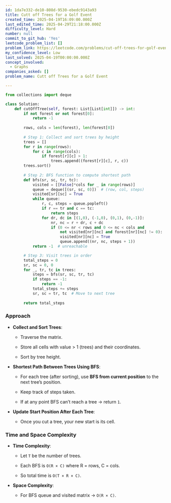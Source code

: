 ```yaml
---
id: 1da7e332-de10-808d-9530-ebedc9143a93
title: Cutt off Trees for a Golf Event
created_time: 2025-04-19T16:09:00.000Z
last_edited_time: 2025-04-29T21:18:00.000Z
difficulty_level: Hard
number: null
commit_to_git_hub: 'Yes'
leetcode_problem_list: []
problem_link: https://leetcode.com/problems/cut-off-trees-for-golf-event/description/
my_confidence_level: Low
last_solved: 2025-04-19T00:00:00.000Z
concept_involved:
  - Graphs
companies_asked: []
problem_name: Cutt off Trees for a Golf Event

---
```


```python
from collections import deque

class Solution:
    def cutOffTree(self, forest: List[List[int]]) -> int:
        if not forest or not forest[0]:
            return -1
        
        rows, cols = len(forest), len(forest[0])
        
        # Step 1: Collect and sort trees by height
        trees = []
        for r in range(rows):
            for c in range(cols):
                if forest[r][c] > 1:
                    trees.append((forest[r][c], r, c))
        trees.sort()
        
        # Step 2: BFS function to compute shortest path
        def bfs(sr, sc, tr, tc):
            visited = [[False]*cols for _ in range(rows)]
            queue = deque([(sr, sc, 0)])  # (row, col, steps)
            visited[sr][sc] = True
            while queue:
                r, c, steps = queue.popleft()
                if r == tr and c == tc:
                    return steps
                for dr, dc in [(1,0), (-1,0), (0,1), (0,-1)]:
                    nr, nc = r + dr, c + dc
                    if (0 <= nr < rows and 0 <= nc < cols and 
                        not visited[nr][nc] and forest[nr][nc] != 0):
                        visited[nr][nc] = True
                        queue.append((nr, nc, steps + 1))
            return -1  # unreachable

        # Step 3: Visit trees in order
        total_steps = 0
        sr, sc = 0, 0
        for _, tr, tc in trees:
            steps = bfs(sr, sc, tr, tc)
            if steps == -1:
                return -1
            total_steps += steps
            sr, sc = tr, tc  # Move to next tree
        
        return total_steps

```

### **Approach**

*   **Collect and Sort Trees**:

    *   Traverse the matrix.

    *   Store all cells with value > 1 (trees) and their coordinates.

    *   Sort by tree height.

*   **Shortest Path Between Trees Using BFS**:

    *   For each tree (after sorting), use **BFS from current position** to the next tree’s position.

    *   Keep track of steps taken.

    *   If at any point BFS can’t reach a tree → return `1`.

*   **Update Start Position After Each Tree**:

    *   Once you cut a tree, your new start is its cell.

### Time and Space Complexity

*   **Time Complexity**:

    *   Let `T` be the number of trees.

    *   Each BFS is `O(R × C)` where R = rows, C = cols.

    *   So total time is `O(T × R × C)`.

*   **Space Complexity**:

    *   For BFS queue and visited matrix → `O(R × C)`.
